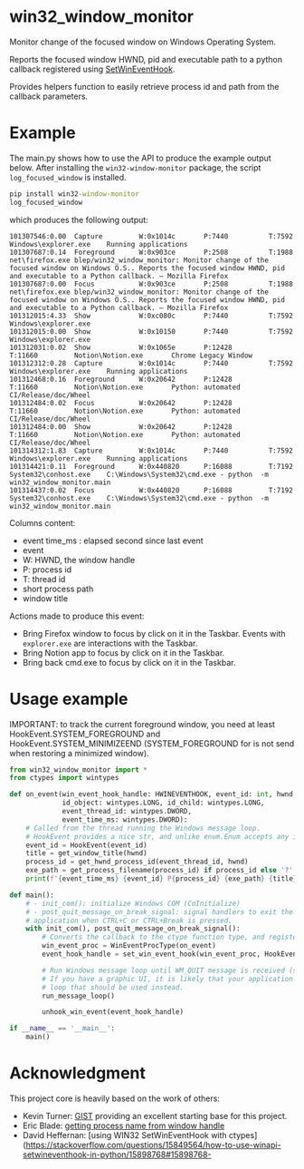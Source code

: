 # win32_window_monitor

Monitor change of the focused window on Windows Operating System.

Reports the focused window HWND, pid and executable path to a python callback
registered
using [SetWinEventHook](https://learn.microsoft.com/en-us/windows/win32/api/winuser/nf-winuser-setwineventhook).

Provides helpers function to easily retrieve process id and path from the
callback parameters.

# Example

The main.py shows how to use the API to produce the example output below. After
installing the `win32-window-monitor` package, the script `log_focused_window` is installed.

```bat
pip install win32-window-monitor
log_focused_window
```

which produces the following output:

```text
101307546:0.00  Capture         W:0x1014c       P:7440          T:7592          Windows\explorer.exe    Running applications
101307687:0.14  Foreground      W:0x903ce       P:2508          T:1988          net\firefox.exe blep/win32_window_monitor: Monitor change of the focused window on Windows O.S.. Reports the focused window HWND, pid and executable to a Python callback. — Mozilla Firefox
101307687:0.00  Focus           W:0x903ce       P:2508          T:1988          net\firefox.exe blep/win32_window_monitor: Monitor change of the focused window on Windows O.S.. Reports the focused window HWND, pid and executable to a Python callback. — Mozilla Firefox
101312015:4.33  Show            W:0xc080c       P:7440          T:7592          Windows\explorer.exe
101312015:0.00  Show            W:0x10150       P:7440          T:7592          Windows\explorer.exe
101312031:0.02  Show            W:0x1065e       P:12428         T:11660         Notion\Notion.exe       Chrome Legacy Window
101312312:0.28  Capture         W:0x1014c       P:7440          T:7592          Windows\explorer.exe    Running applications
101312468:0.16  Foreground      W:0x20642       P:12428         T:11660         Notion\Notion.exe       Python: automated CI/Release/doc/Wheel
101312484:0.02  Focus           W:0x20642       P:12428         T:11660         Notion\Notion.exe       Python: automated CI/Release/doc/Wheel
101312484:0.00  Show            W:0x20642       P:12428         T:11660         Notion\Notion.exe       Python: automated CI/Release/doc/Wheel
101314312:1.83  Capture         W:0x1014c       P:7440          T:7592          Windows\explorer.exe    Running applications
101314421:0.11  Foreground      W:0x440820      P:16088         T:7192          System32\conhost.exe    C:\Windows\System32\cmd.exe - python  -m win32_window_monitor.main
101314437:0.02  Focus           W:0x440820      P:16088         T:7192          System32\conhost.exe    C:\Windows\System32\cmd.exe - python  -m win32_window_monitor.main
```

Columns content:

- event time_ms : elapsed second since last event
- event
- W: HWND, the window handle
- P: process id
- T: thread id
- short process path
- window title

Actions made to produce this event:

- Bring Firefox window to focus by click on it in the Taskbar. Events with `explorer.exe` are interactions with the
  Taskbar.
- Bring Notion app to focus by click on it in the Taskbar.
- Bring back cmd.exe to focus by click on it in the Taskbar.

# Usage example

IMPORTANT: to track the current foreground window, you need at least HookEvent.SYSTEM_FOREGROUND and
HookEvent.SYSTEM_MINIMIZEEND (SYSTEM_FOREGROUND for is not send when restoring a minimized window).

```python
from win32_window_monitor import *
from ctypes import wintypes

def on_event(win_event_hook_handle: HWINEVENTHOOK, event_id: int, hwnd: wintypes.HWND,
             id_object: wintypes.LONG, id_child: wintypes.LONG,
             event_thread_id: wintypes.DWORD,
             event_time_ms: wintypes.DWORD):
    # Called from the thread running the Windows message loop.
    # HookEvent provides a nice str, and unlike enum.Enum accepts any integer value.
    event_id = HookEvent(event_id)
    title = get_window_title(hwnd)
    process_id = get_hwnd_process_id(event_thread_id, hwnd)
    exe_path = get_process_filename(process_id) if process_id else '?'
    print(f'{event_time_ms} {event_id} P{process_id} {exe_path} {title}')

def main():
    # - init_com(): initialize Windows COM (CoInitialize)
    # - post_quit_message_on_break_signal: signal handlers to exit the
    # application when CTRL+C or CTRL+Break is pressed.
    with init_com(), post_quit_message_on_break_signal():
        # Converts the callback to the ctype function type, and register it.
        win_event_proc = WinEventProcType(on_event)
        event_hook_handle = set_win_event_hook(win_event_proc, HookEvent.SYSTEM_FOREGROUND)

        # Run Windows message loop until WM_QUIT message is received (send by signal handlers above).
        # If you have a graphic UI, it is likely that your application already has a Windows message
        # loop that should be used instead.
        run_message_loop()

        unhook_win_event(event_hook_handle)

if __name__ == '__main__':
    main()
```

# Acknowledgment

This project core is heavily based on the work of others:

- Kevin Turner: [GIST](https://gist.github.com/keturn/6695625) providing an excellent starting base for this project.
- Eric Blade: [getting process name from window handle](https://mail.python.org/pipermail/python-win32/2009-July/009381.html)
- David Heffernan: [using WIN32 SetWinEventHook with ctypes](https://stackoverflow.com/questions/15849564/how-to-use-winapi-setwineventhook-in-python/15898768#15898768-

